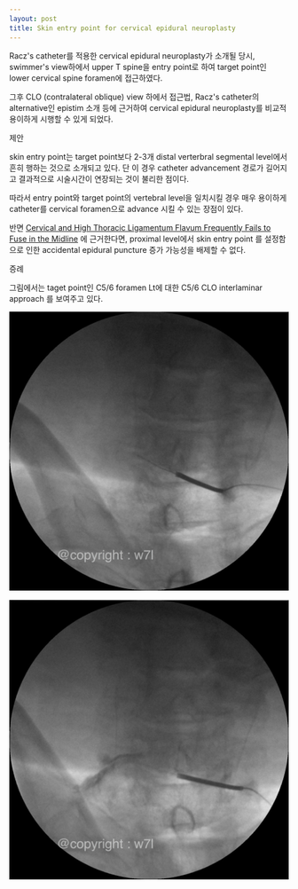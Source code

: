 ```yaml
---
layout: post
title: Skin entry point for cervical epidural neuroplasty
---  
```

Racz's catheter를 적용한 cervical epidural neuroplasty가 소개될 당시, swimmer's view하에서 upper T spine을 entry point로 하여 target point인 lower cervical spine foramen에 접근하였다.   

그후 CLO (contralateral oblique) view 하에서 접근법,  Racz's catheter의 alternative인 epistim 소개 등에 근거하여 cervical epidural neuroplasty를 비교적 용이하게 시행할 수 있게 되었다.   


제안  

skin entry point는 target point보다 2-3개 distal verterbral segmental level에서 흔히 행하는 것으로 소개되고 있다. 단 이 경우  catheter advancement 경로가 길어지고 결과적으로 시술시간이 연장되는 것이 불리한 점이다.   

따라서 entry point와 target point의 vertebral level을 일치시킬 경우 매우 용이하게  catheter를   cervical foramen으로 advance 시킬 수 있는 장점이 있다.

반면 [Cervical and High Thoracic Ligamentum Flavum Frequently Fails to Fuse in the Midline](http://journals.lww.com/surveyanesthesiology/Citation/2004/06000/Cervical_and_High_Thoracic_Ligamentum_Flavum.37.aspx) 에 근거한다면, proximal level에서 skin entry  point 를 설정함으로 인한 accidental epidural puncture  증가 가능성을 배제할 수 없다.     



증례

그림에서는 taget point인 C5/6 foramen Lt에 대한 C5/6 CLO interlaminar approach 를 보여주고 있다.     

![그림](/images/CxEpiduralNeuroplasty/epistim1.png)      

![그림](/images/CxEpiduralNeuroplasty/epistim2.png)
